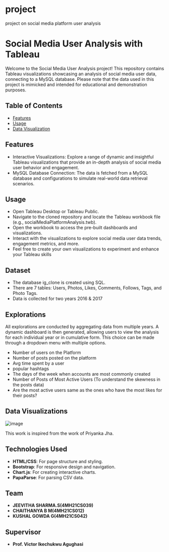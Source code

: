 # project
project on social media platform user analysis
# Social Media User Analysis with Tableau

Welcome to the Social Media User Analysis project! This repository contains Tableau visualizations showcasing an analysis of social media user data, connecting to a MySQL database. 
Please note that the data used in this project is mimicked and intended for educational and demonstration purposes.

## Table of Contents

- [Features](#features)
- [Usage](#usage)
- [Data Visualization](#visualizations)

## Features
- Interactive Visualizations: Explore a range of dynamic and insightful Tableau visualizations that provide an in-depth analysis of social media user behavior and engagement.
- MySQL Database Connection: The data is fetched from a MySQL database and configurations to simulate real-world data retrieval scenarios.

## Usage
- Open Tableau Desktop or Tableau Public.
- Navigate to the cloned repository and locate the Tableau workbook file (e.g., socialMediaPlatformAnalysis.twb).
- Open the workbook to access the pre-built dashboards and visualizations.
- Interact with the visualizations to explore social media user data trends, engagement metrics, and more.
- Feel free to create your own visualizations to experiment and enhance your Tableau skills
  
## Dataset
- The database ig_clone is created using SQL.
- There are 7 tables: Users, Photos, Likes, Comments, Follows, Tags, and Photo Tags.
- Data is collected for two years 2016 & 2017

## Explorations

All explorations are conducted by aggregating data from multiple years. A dynamic dashboard is then generated, allowing users to view the analysis for each individual year or in cumulative form. This choice can be made through a dropdown menu with multiple options. 
 - Number of users on the Platform
 - Number of posts posted on the platform 
 - Avg time spent by a user 
 - popular hashtags
 - The days of the week when accounts are most commonly created
 - Number of Posts of Most Active Users (To understand the skewness in the posts data)
 - Are the most active users same as the ones who have the most likes for their posts? 

## Data Visualizations

![image](https://github.com/pg3328/Social-Media-Platform-User-Analysis/assets/98541833/a62f252a-1383-41fb-a2e4-47a6281c6224)


This work is inspired from the work of Priyanka Jha.
## Technologies Used

- **HTML/CSS**: For page structure and styling.
- **Bootstrap**: For responsive design and navigation.
- **Chart.js**: For creating interactive charts.
- **PapaParse**: For parsing CSV data.

## Team

- **JEEVITHA SHARMA.S(4MH21CS039)**
- **CHAITHANYA B M(4MH21CS012)**
- **KUSHAL GOWDA G(4MH21CS042)**

## Supervisor

- **Prof. Victor Ikechukwu Agughasi**
